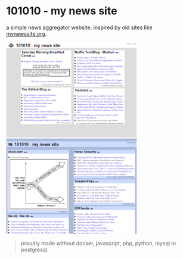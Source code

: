 # 101010 - my news site

a simple news aggregator website. inspired by old sites like [mynewssite.org](https://web.archive.org/web/*/mynewssite.org).

![flat reader](./assets/image/flat-reader.png)
![blue 101010](./assets/image/blue-101010.png)

> proudly made *without* docker, javascript, php, python, mysql or postgresql.

